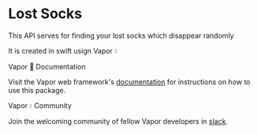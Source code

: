# Lost Socks

This API serves for finding your lost socks which disappear randomly

It is created in swift usign Vapor 💧

Vapor 📖 Documentation

Visit the Vapor web framework's [documentation](http://docs.vapor.codes) for instructions on how to use this package.

Vapor 💧 Community

Join the welcoming community of fellow Vapor developers in [slack](http://vapor.team).
